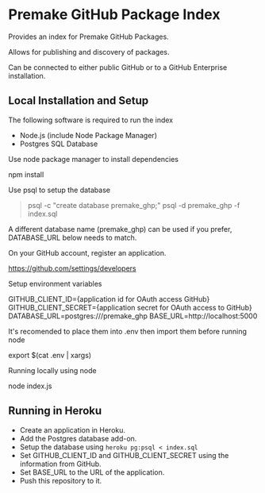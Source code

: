 # Premake GitHub Package Index

Provides an index for Premake GitHub Packages.

Allows for publishing and discovery of packages.

Can be connected to either public GitHub or to a GitHub Enterprise installation.

## Local Installation and Setup

The following software is required to run the index

 * Node.js (include Node Package Manager)
 * Postgres SQL Database

Use node package manager to install dependencies

  npm install

Use psql to setup the database

  > psql -c "create database premake_ghp;"
  > psql -d premake_ghp -f index.sql

A different database name (premake_ghp) can be used if you prefer, DATABASE_URL below needs to match.

On your GitHub account, register an application.

  https://github.com/settings/developers

Setup environment variables

  GITHUB_CLIENT_ID={application id for OAuth access GitHub}
  GITHUB_CLIENT_SECRET={application secret for OAuth access to GitHub}
  DATABASE_URL=postgres:///premake_ghp
  BASE_URL=http://localhost:5000

It's recomended to place them into .env then import them before running node

  export $(cat .env | xargs)

Running locally using node

  node index.js

## Running in Heroku

  * Create an application in Heroku.
  * Add the Postgres database add-on.
  * Setup the database using `heroku pg:psql < index.sql`
  * Set GITHUB_CLIENT_ID and GITHUB_CLIENT_SECRET using the information from GitHub.
  * Set BASE_URL to the URL of the application.
  * Push this repository to it.
